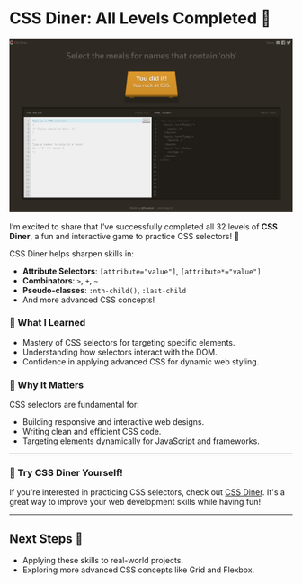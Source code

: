 # CSS Diner: All Levels Completed 🥳

![CSS Diner Completion](./css-diner-completion.png)

I’m excited to share that I’ve successfully completed all 32 levels of **CSS Diner**, a fun and interactive game to practice CSS selectors! 🎉


CSS Diner helps sharpen skills in:
- **Attribute Selectors**: `[attribute="value"]`, `[attribute*="value"]`
- **Combinators**: `>`, `+`, `~`
- **Pseudo-classes**: `:nth-child()`, `:last-child`
- And more advanced CSS concepts!

### 📝 What I Learned
- Mastery of CSS selectors for targeting specific elements.
- Understanding how selectors interact with the DOM.
- Confidence in applying advanced CSS for dynamic web styling.


### 🎯 Why It Matters
CSS selectors are fundamental for:
- Building responsive and interactive web designs.
- Writing clean and efficient CSS code.
- Targeting elements dynamically for JavaScript and frameworks.

---

### 🌟 Try CSS Diner Yourself!
If you're interested in practicing CSS selectors, check out [CSS Diner](https://flukeout.github.io/). It's a great way to improve your web development skills while having fun!

---


## Next Steps 🚀
- Applying these skills to real-world projects.
- Exploring more advanced CSS concepts like Grid and Flexbox.


